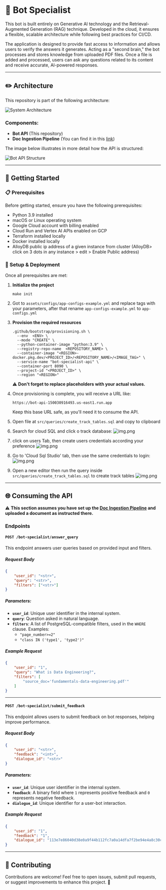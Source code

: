 # 🤖 Bot Specialist

This bot is built entirely on Generative AI technology and the Retrieval-Augmented Generation (RAG) technique. Developed in the cloud, it ensures a flexible, scalable architecture while following best practices for CI/CD.

The application is designed to provide fast access to information and allows users to verify the answers it generates. Acting as a "second brain," the bot processes and stores knowledge from uploaded PDF files. Once a file is added and processed, users can ask any questions related to its content and receive accurate, AI-powered responses.

---

## ✏️ Architecture

This repository is part of the following architecture:

![System Architecture](assets/images/architecture.png)

### Components:

- **Bot API** (This repository)
- **Doc Ingestion Pipeline** (You can find it in this [link](https://github.com/lucasvittal2/doc_ingestion_pipeline/tree/dev))

The image below illustrates in more detail how the API is structured:

![Bot API Structure](assets/images/bot_api.png)

---

## 🚀 Getting Started

### 📋 Prerequisites
Before getting started, ensure you have the following prerequisites:

- Python 3.9 installed
- macOS or Linux operating system
- Google Cloud account with billing enabled
- Cloud Run and Vertex AI APIs enabled on GCP
- Terraform installed locally
- Docker installed locally
- AlloyDB public ip address of a given instance from cluster (AlloyDB> click on 3 dots in any instance > edit > Enable Public address)

### 🏃 Setup & Deployment
Once all prerequisites are met:

1. **Initialize the project**
   ```shell
   make init
   ```

2. Got to `assets/configs/app-configs-example.yml` and replace tags with your parameters, after that rename `app-configs-example.yml` to `app-configs.yml`

3. **Provision the required resources**
   ```shell
   .github/bootstrap/provisioning.sh \
     --env  <ENV> \
     --mode "CREATE" \
     --python-container-image "python:3.9" \
     --registry-repo-name  <REPOSITORY_NAME> \
     --container-image "<REGION>-docker.pkg.dev/<PROJECT_ID>/<REPOSITORY_NAME>/<IMAGE_TAG>" \
     --service-name "bot-specialist-api" \
     --container-port 8090 \
     --project-id "<PROJECT_ID>" \
     --region "<REGION>"
   ```
   ⚠️ **Don't forget to replace placeholders with your actual values.**


4. Once provisioning is complete, you will receive a URL like:
   ```text
   https://bot-api-150030916493.us-east1.run.app
   ```
   Keep this base URL safe, as you'll need it to consume the API.
5. Open file at `src/queries/create_track_tables.sql` and copy to clipboard
6.  Search for cloud SQL and click o track database:
![img.png](assets/images/cloudsqldb.png)
7. click on users Tab, then create users credentials according your preference
![img.png](assets/images/create-credentials.png)
8. Go to 'Cloud Sql Studio' tab, then use the same credentials to login:
![img.png](assets/images/studio.png)
9. Open a new editor then run the query inside `src/queries/create_track_tables.sql` to create track tables
![img.png](assets/images/createtracktables.png)
---

## 🌐 Consuming the API

⚠️ **This section assumes you have set up the [Doc Ingestion Pipeline](https://github.com/lucasvittal2/doc_ingestion_pipeline/tree/dev) and uploaded a document as instructed there.**

### Endpoints

#### **`POST /bot-specialist/answer_query`**
This endpoint answers user queries based on provided input and filters.

##### Request Body
```json
{
    "user_id": "<str>",
    "query": "<str>",
    "filters": ["<str>"]
}
```

##### Parameters:
- **`user_id`**: Unique user identifier in the internal system.
- **`query`**: Question asked in natural language.
- **`filters`**: A list of PostgreSQL-compatible filters, used in the `WHERE` clause. Examples:
  - `"page_number>=2"`
  - `"class IN ('type1', 'type2')"`

##### Example Request
```json
{
    "user_id": "1",
    "query": "What is Data Engineering?",
    "filters": [
        "source_doc='fundamentals-data-engineering.pdf'"
    ]
}
```

---

#### **`POST /bot-specialist/submit_feedback`**
This endpoint allows users to submit feedback on bot responses, helping improve performance.

##### Request Body
```json
{
    "user_id": "<str>",
    "feedback": "<int>",
    "dialogue_id": "<str>"
}
```

##### Parameters:
- **`user_id`**: Unique user identifier in the internal system.
- **`feedback`**: A binary field where `1` represents positive feedback and `0` represents negative feedback.
- **`dialogue_id`**: Unique identifier for a user-bot interaction.

##### Example Request
```json
{
    "user_id": "1",
    "feedback": "1",
    "dialogue_id": "113e7e86040d38e0a9f44b112fc7a0a14dfa7f2be94e4a8c30cdbc2035f25988"
}
```

---

## 🤲 Contributing

Contributions are welcome! Feel free to open issues, submit pull requests, or suggest improvements to enhance this project. 🚀
